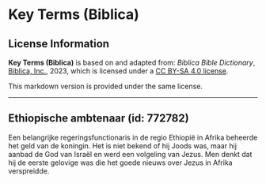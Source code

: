 # Key Terms (Biblica)

## License Information

**Key Terms (Biblica)** is based on and adapted from: _Biblica Bible Dictionary_, [Biblica, Inc.](https://www.biblica.com/), 2023, which is licensed under a [CC BY-SA 4.0 license](https://creativecommons.org/licenses/by-sa/4.0/legalcode.en).

This markdown version is provided under the same license.



--------------------------------

## Ethiopische ambtenaar (id: 772782)

Een belangrijke regeringsfunctionaris in de regio Ethiopië in Afrika beheerde het geld van de koningin. Het is niet bekend of hij Joods was, maar hij aanbad de God van Israël en werd een volgeling van Jezus. Men denkt dat hij de eerste gelovige was die het goede nieuws over Jezus in Afrika verspreidde.


